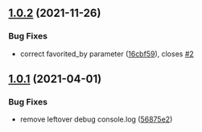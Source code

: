 ## [1.0.2](https://github.com/GiorgioBrux/sankaku-client/compare/v1.0.1...v1.0.2) (2021-11-26)


### Bug Fixes

* correct favorited_by parameter ([16cbf59](https://github.com/GiorgioBrux/sankaku-client/commit/16cbf596504c4bdc201dd55a971a04d65c937385)), closes [#2](https://github.com/GiorgioBrux/sankaku-client/issues/2)

## [1.0.1](https://github.com/GiorgioBrux/sankaku-client/compare/v1.0.0...v1.0.1) (2021-04-01)


### Bug Fixes

* remove leftover debug console.log ([56875e2](https://github.com/GiorgioBrux/sankaku-client/commit/56875e200bf0579daa3d1c212e811c9dbc02172a))
